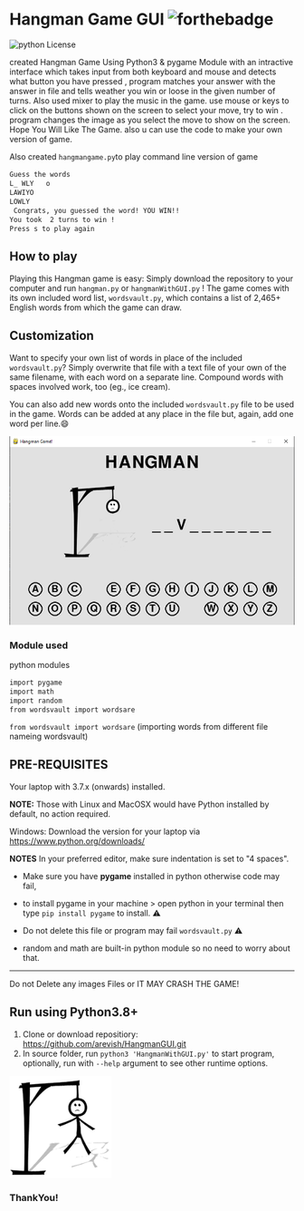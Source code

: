 # Hangman Game GUI  ![forthebadge](https://forthebadge.com/images/badges/made-with-python.svg)

![python License](https://img.shields.io/badge/MADE%20WITH-Pygames-green.svg)

created Hangman Game Using Python3 & pygame Module with an intractive interface which takes input from both keyboard and mouse and detects what button you have pressed , program matches your answer with the answer in file and tells weather you win or loose in the given number of turns. Also used mixer to play the music in the game.
use mouse or keys to click on the buttons shown on the screen to select your move, try to win .
program changes the image as you select the move to show on the screen.
Hope You Will Like The Game. also u can use the code to make your own version of game.

Also created `hangmangame.py`to play command line version of game
```
Guess the words  
L_ WLY   o      
LAWIYO
LOWLY  
 Congrats, you guessed the word! YOU WIN!! 
You took  2 turns to win !
Press s to play again   
```
## How to play
Playing this Hangman game is easy: Simply download the repository to your computer and run `hangman.py` or `hangmanWithGUI.py` ! The game comes with its own included word list, `wordsvault.py`, which contains a list of 2,465+ English words from which the game can draw.

## Customization
Want to specify your own list of words in place of the included `wordsvault.py`? Simply overwrite that file with a text file of your own of the same filename, with each word on a separate line. Compound words with spaces involved work, too (eg., ice cream).

You can also add new words onto the included `wordsvault.py` file to be used in the game. Words can be added at any place in the file but, again, add one word per line.:smile:

 <img src="images/gamegui.png" >


### Module used
python modules
```
import pygame
import math
import random
from wordsvault import wordsare
```
`from wordsvault import wordsare` (importing words from different file nameing wordsvault)

## PRE-REQUISITES
Your laptop with 3.7.x (onwards) installed.

**NOTE:** Those with Linux and MacOSX would have Python installed by default, no action required.

Windows: Download the version for your laptop via https://www.python.org/downloads/

**NOTES**
In your preferred editor, make sure indentation is set to "4 spaces".

* Make sure you have **pygame**  installed in python otherwise code may fail,
* to install pygame in your machine > open python in your terminal then type `pip install pygame` to install. :warning:
* Do not delete this file or program may fail `wordsvault.py` :warning:

* random and math are built-in python module so no need to worry about that.

---

Do not Delete any images Files or IT MAY CRASH THE GAME!

## Run using Python3.8+
1. Clone or download repositiory: https://github.com/arevish/HangmanGUI.git
2. In source folder, run `python3 'HangmanWithGUI.py'` to start program, optionally, run with `--help` argument to see other runtime options.

<img src="images/hangman6.png" width="180" height="180">

### ThankYou!
